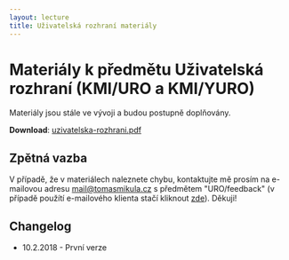 ```yaml
---
layout: lecture
title: Uživatelská rozhraní materiály
---
```


# Materiály k předmětu Uživatelská rozhraní (KMI/URO a KMI/YURO)
Materiály jsou stále ve vývoji a budou postupně doplňovány.  

**Download**: [uzivatelska-rozhrani.pdf](/assets/files/uzivatelska-rozhrani.pdf)

Zpětná vazba
------------
V případě, že v materiálech naleznete chybu, kontaktujte mě prosím na e-mailovou adresu [mail@tomasmikula.cz](mailto:mail@tomasmikula.cz?subject=URO/feedback) s předmětem "URO/feedback" (v případě použítí e-mailového klienta stačí kliknout [zde](mailto:mail@tomasmikula.cz?subjects=URO/feedback)). Děkuji!  

Changelog
---------
* 10.2.2018 - První verze

